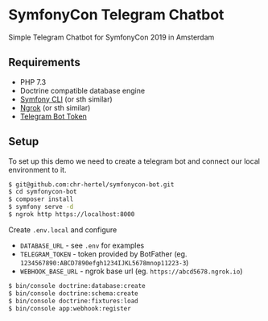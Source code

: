 SymfonyCon Telegram Chatbot
===========================

Simple Telegram Chatbot for SymfonyCon 2019 in Amsterdam

Requirements
------------

- PHP 7.3
- Doctrine compatible database engine
- [Symfony CLI](https://symfony.com/doc/master/cloud/getting-started#installing-the-cli-tool) (or sth similar)
- [Ngrok](https://ngrok.com/download) (or sth similar)
- [Telegram Bot Token](https://core.telegram.org/bots#6-botfather)

Setup
-----

To set up this demo we need to create a telegram bot and connect our local environment to it.

```bash
$ git@github.com:chr-hertel/symfonycon-bot.git
$ cd symfonycon-bot
$ composer install
$ symfony serve -d
$ ngrok http https://localhost:8000
```

Create `.env.local` and configure
- `DATABASE_URL` - see `.env` for examples
- `TELEGRAM_TOKEN` - token provided by BotFather (eg. `1234567890:ABCD7890efgh1234IJKL5678mnop11223-3`)
- `WEBHOOK_BASE_URL` - ngrok base url (eg. `https://abcd5678.ngrok.io`)

```bash
$ bin/console doctrine:database:create
$ bin/console doctrine:schema:create
$ bin/console doctrine:fixtures:load
$ bin/console app:webhook:register
```
